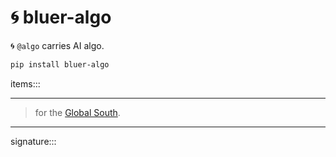# 🌀 bluer-algo

🌀 `@algo` carries AI algo.  

```bash
pip install bluer-algo
```

items:::

---

> for the [Global South](https://github.com/kamangir/bluer-south).

---

signature:::